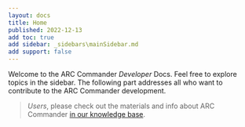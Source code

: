 ```yaml
---
layout: docs
title: Home
published: 2022-12-13
add toc: true
add sidebar: _sidebars\mainSidebar.md
add support: false
---
```


Welcome to the ARC Commander *Developer* Docs. Feel free to explore topics in the sidebar.
The following part addresses all who want to contribute to the ARC Commander development.

> *Users*, please check out the materials and info about ARC Commander [in our knowledge base](https://nfdi4plants.org/nfdi4plants.knowledgebase/docs/implementation/ArcCommander.html).
